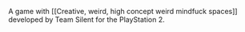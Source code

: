 A game with [[Creative, weird, high concept weird mindfuck spaces]] developed by Team Silent for the PlayStation 2.